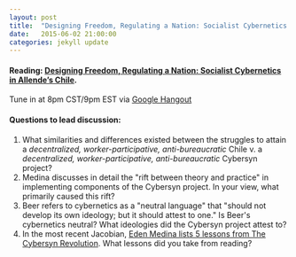 ```yaml
---
layout: post
title:  "Designing Freedom, Regulating a Nation: Socialist Cybernetics in Allende’s Chile"
date:   2015-06-02 21:00:00
categories: jekyll update
---
```


#### Reading: [Designing Freedom, Regulating a Nation: Socialist Cybernetics in Allende’s Chile](http://www.informatics.indiana.edu/edenm/EdenMedinaJLASAugust2006.pdf).

Tune in at 8pm CST/9pm EST via [Google Hangout](https://plus.google.com/hangouts/_/calendar/d2lsbGlhbXMucmViZWNjYUBnbWFpbC5jb20.44tl9vr5p6gfsnoseaq9r95nm0)

#### Questions to lead discussion: 
1. What similarities and differences existed between the struggles to attain a *decentralized, worker-participative, anti-bureaucratic* Chile v. a *decentralized, worker-participative, anti-bureaucratic* Cybersyn project?
2. Medina discusses in detail the "rift between theory and practice" in implementing components of the Cybersyn project. In your view, what primarily caused this rift?
3. Beer refers to cybernetics as a "neutral language" that "should not develop its own ideology; but it should attest to one." Is Beer's cybernetics neutral? What ideologies did the Cybersyn project attest to?
4. In the most recent Jacobian, [Eden Medina lists 5 lessons from The Cybersyn Revolution](https://www.jacobinmag.com/2015/04/allende-chile-beer-medina-cybersyn/). What lessons did you take from reading?
